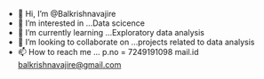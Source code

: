 - 👋 Hi, I’m @Balkrishnavajire
- 👀 I’m interested in ...Data scicence
- 🌱 I’m currently learning ...Exploratory data analysis
- 💞️ I’m looking to collaborate on ...projects related to data analysis
- 📫 How to reach me ...  p.no = 7249191098 mail.id balkrishnavajire@gmail.com 

<!---
Balkrishnavajire/Balkrishnavajire is a ✨ special ✨ repository because its `README.md` (this file) appears on your GitHub profile.
You can click the Preview link to take a look at your changes.
--->
